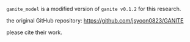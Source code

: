 `ganite_model` is a modified version of `ganite v0.1.2` for this research.

the original GitHub repository: https://github.com/jsyoon0823/GANITE

please cite their work.
